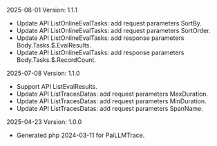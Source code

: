 2025-08-01 Version: 1.1.1
- Update API ListOnlineEvalTasks: add request parameters SortBy.
- Update API ListOnlineEvalTasks: add request parameters SortOrder.
- Update API ListOnlineEvalTasks: add response parameters Body.Tasks.$.EvalResults.
- Update API ListOnlineEvalTasks: add response parameters Body.Tasks.$.RecordCount.


2025-07-08 Version: 1.1.0
- Support API ListEvalResults.
- Update API ListTracesDatas: add request parameters MaxDuration.
- Update API ListTracesDatas: add request parameters MinDuration.
- Update API ListTracesDatas: add request parameters SpanName.


2025-04-23 Version: 1.0.0
- Generated php 2024-03-11 for PaiLLMTrace.

